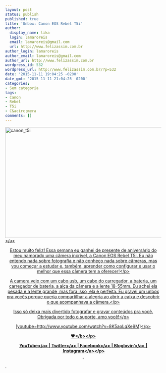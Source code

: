 ```yaml
---
layout: post
status: publish
published: true
title: 'Unbox: Canon EOS Rebel T5i'
author:
  display_name: lika
  login: lamaroreis
  email: lamaroreis@gmail.com
  url: http://www.felizassim.com.br
author_login: lamaroreis
author_email: lamaroreis@gmail.com
author_url: http://www.felizassim.com.br
wordpress_id: 532
wordpress_url: http://www.felizassim.com.br/?p=532
date: '2015-11-11 19:04:25 -0200'
date_gmt: '2015-11-11 21:04:25 -0200'
categories:
- Sem categoria
tags:
- Canon
- Rebel
- T5i
- C&acirc;mera
comments: []
---
```

<p><a href="http:&#47;&#47;www.felizassim.com.br&#47;wp-content&#47;uploads&#47;2015&#47;11&#47;teste.jpg"><img class="aligncenter wp-image-533 size-large" src="http:&#47;&#47;www.felizassim.com.br&#47;wp-content&#47;uploads&#47;2015&#47;11&#47;teste-1024x573.jpg" alt="canon_t5i" width="640" height="358" &#47;><&#47;a></p>
<p style="text-align: center;">Estou muito feliz! Essa semana eu ganhei de presente de anivers&aacute;rio do meu namorado uma c&acirc;mera incr&iacute;vel, a Canon EOS Rebel T5i. Eu n&atilde;o entendo nada sobre fotografia e n&atilde;o conhe&ccedil;o nada sobre c&acirc;meras, mas vou come&ccedil;ar a estudar e, tamb&eacute;m, aprender como configurar e usar o melhor que essa c&acirc;mera tem a oferecer!<&#47;p></p>
<p style="text-align: center;">A camera veio com um cabo usb, um cabo do carregador, a bateria, um carregador de bateria, a al&ccedil;a da c&acirc;mera e a lente 18-55mm. Eu achei ela pesada e a lente grande, mas fora isso, ela &eacute; perfeita. Eu gravei um&nbsp;unbox pra voc&ecirc;s porque queria compartilhar&nbsp;a alegria ao abrir a caixa e descobrir o que acompanhava a c&acirc;mera.<&#47;p></p>
<p style="text-align: center;">Isso s&oacute; deixa mais divertido fotografar e gravar conte&uacute;dos pra voc&ecirc;. Obrigada por todo o suporte, amo voc&ecirc;!<&#47;p></p>
<p style="text-align: center;">[youtube=http:&#47;&#47;www.youtube.com&#47;watch?v=8K5aoLqXe9M]<&#47;p></p>
<p style="text-align: center;"><b>&hearts;<&#47;b><&#47;p></p>
<p style="text-align: center;"><a href="https:&#47;&#47;www.youtube.com&#47;channel&#47;UCTk3xkOSzWzf8Ba-wJN8jDA" target="_blank">YouTube<&#47;a> |&nbsp;<a href="https:&#47;&#47;twitter.com&#47;lettiicee" target="_blank">Twitter<&#47;a>&nbsp;|&nbsp;<a href="http:&#47;&#47;www.facebook.com&#47;blogfelizassim" target="_blank">Facebook<&#47;a>&nbsp;|&nbsp;<a href="https:&#47;&#47;www.bloglovin.com&#47;blogs&#47;feliz-assim-14224049" target="_blank">Bloglovin&rsquo;<&#47;a>&nbsp;|&nbsp;<a href="http:&#47;&#47;instagram.com&#47;lettiicee" target="_blank">Instagram<&#47;a><&#47;p><br />
&nbsp;</p>
<p>&nbsp;</p>

